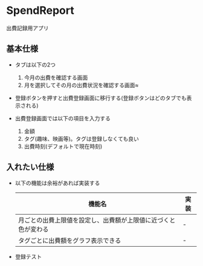 # SpendReport
出費記録用アプリ

## 基本仕様
- タブは以下の2つ
	1. 今月の出費を確認する画面
	2. 月を選択してその月の出費状況を確認する画面≈

- 登録ボタンを押すと出費登録画面に移行する(登録ボタンはどのタブでも表示される)

- 出費登録画面では以下の項目を入力する
	1. 金額
	2. タグ(趣味、映画等)。タグは登録しなくても良い
	3. 出費時刻(デフォルトで現在時刻)


## 入れたい仕様

- 以下の機能は余裕があれば実装する

	|  機能名  |  実装  |
	| ---- | ---- |
	|  月ごとの出費上限値を設定し、出費額が上限値に近づくと色が変わる  |  -  |
	|  タグごとに出費額をグラフ表示できる  |  -  |

- 登録テスト
	